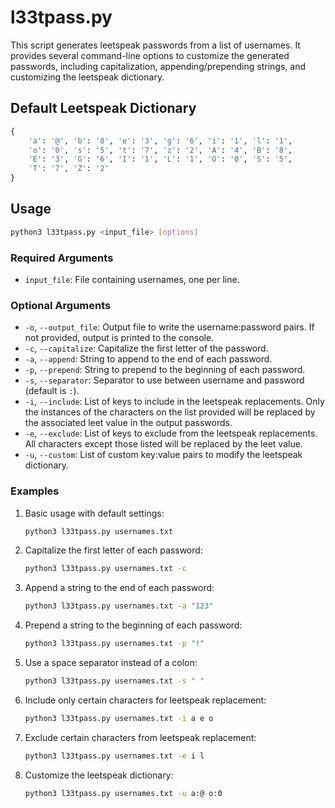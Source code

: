 # l33tpass.py


This script generates leetspeak passwords from a list of usernames. It provides several command-line options to customize the generated passwords, including capitalization, appending/prepending strings, and customizing the leetspeak dictionary.

## Default Leetspeak Dictionary

```python
{
    'a': '@', 'b': '8', 'e': '3', 'g': '6', 'i': '1', 'l': '1',
    'o': '0', 's': '5', 't': '7', 'z': '2', 'A': '4', 'B': '8',
    'E': '3', 'G': '6', 'I': '1', 'L': '1', 'O': '0', 'S': '5',
    'T': '7', 'Z': '2'
}
```

## Usage

```sh
python3 l33tpass.py <input_file> [options]
```

### Required Arguments

- `input_file`: File containing usernames, one per line.

### Optional Arguments

- `-o`, `--output_file`: Output file to write the username:password pairs. If not provided, output is printed to the console.
- `-c`, `--capitalize`: Capitalize the first letter of the password.
- `-a`, `--append`: String to append to the end of each password.
- `-p`, `--prepend`: String to prepend to the beginning of each password.
- `-s`, `--separator`: Separator to use between username and password (default is `:`).
- `-i`, `--include`: List of keys to include in the leetspeak replacements. Only the instances of the characters on the list provided will be replaced by the associated leet value in the output passwords.
- `-e`, `--exclude`: List of keys to exclude from the leetspeak replacements. All characters except those listed will be replaced by the leet value.
- `-u`, `--custom`: List of custom key:value pairs to modify the leetspeak dictionary.

### Examples

1. Basic usage with default settings:
    ```sh
    python3 l33tpass.py usernames.txt
    ```

2. Capitalize the first letter of each password:
    ```sh
    python3 l33tpass.py usernames.txt -c
    ```

3. Append a string to the end of each password:
    ```sh
    python3 l33tpass.py usernames.txt -a "123"
    ```

4. Prepend a string to the beginning of each password:
    ```sh
    python3 l33tpass.py usernames.txt -p "!"
    ```

5. Use a space separator instead of a colon:
    ```sh
    python3 l33tpass.py usernames.txt -s " "
    ```

6. Include only certain characters for leetspeak replacement:
    ```sh
    python3 l33tpass.py usernames.txt -i a e o
    ```

7. Exclude certain characters from leetspeak replacement:
    ```sh
    python3 l33tpass.py usernames.txt -e i l
    ```

8. Customize the leetspeak dictionary:
    ```sh
    python3 l33tpass.py usernames.txt -u a:@ o:0
    ```


